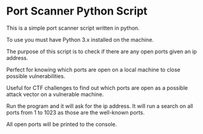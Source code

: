 # Port Scanner Python Script
This is a simple port scanner script written in python.

To use you must have Python 3.x installed on the machine.

The purpose of this script is to check if there are any open ports given an ip address.

Perfect for knowing which ports are open on a local machine to close possible vulnerabilities.

Useful for CTF challenges to find out which ports are open as a possible attack vector on a vulnerable machine.

Run the program and it will ask for the ip address. It will run a search on all ports from 1 to 1023 as those are the well-known ports.

All open ports will be printed to the console.
